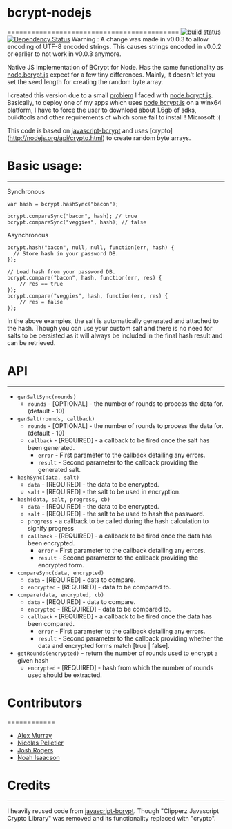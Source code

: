 # bcrypt-nodejs
===========================================
[![build status](https://secure.travis-ci.org/shaneGirish/bcrypt-nodejs)](http://travis-ci.org/shaneGirish/bcrypt-nodejs) [![Dependency Status](https://david-dm.org/shaneGirish/bcrypt-nodejs)](https://david-dm.org/shaneGirish/bcrypt-nodejs)
Warning : A change was made in v0.0.3 to allow encoding of UTF-8 encoded strings. This causes strings encoded in v0.0.2 or earlier to not work in v0.0.3 anymore.

Native JS implementation of BCrypt for Node.
Has the same functionality as [node.bcrypt.js] expect for a few tiny differences.
Mainly, it doesn't let you set the seed length for creating the random byte array.

I created this version due to a small [problem](https://github.com/ncb000gt/node.bcrypt.js/issues/102) I faced with [node.bcrypt.js].
Basically, to deploy one of my apps which uses [node.bcrypt.js] on a winx64 platform, I have to force the user to download about 1.6gb of sdks, buildtools and other requirements of which some fail to install ! Microsoft :(

This code is based on [javascript-bcrypt] and uses [crypto] (http://nodejs.org/api/crypto.html) to create random byte arrays.

# Basic usage:
-----------
Synchronous
```
var hash = bcrypt.hashSync("bacon");

bcrypt.compareSync("bacon", hash); // true
bcrypt.compareSync("veggies", hash); // false
```

Asynchronous
```
bcrypt.hash("bacon", null, null, function(err, hash) {
  // Store hash in your password DB.
});

// Load hash from your password DB.
bcrypt.compare("bacon", hash, function(err, res) {
    // res == true
});
bcrypt.compare("veggies", hash, function(err, res) {
    // res = false
});
```

In the above examples, the salt is automatically generated and attached to the hash.
Though you can use your custom salt and there is no need for salts to be persisted as it will always be included in the final hash result and can be retrieved.

# API
-------------------------
* `genSaltSync(rounds)`
  * `rounds` - [OPTIONAL] - the number of rounds to process the data for. (default - 10)
* `genSalt(rounds, callback)`
  * `rounds` - [OPTIONAL] - the number of rounds to process the data for. (default - 10)
  * `callback` - [REQUIRED] - a callback to be fired once the salt has been generated.
    * `error` - First parameter to the callback detailing any errors.
    * `result` - Second parameter to the callback providing the generated salt.
* `hashSync(data, salt)`
  * `data` - [REQUIRED] - the data to be encrypted.
  * `salt` - [REQUIRED] - the salt to be used in encryption.
* `hash(data, salt, progress, cb)`
  * `data` - [REQUIRED] - the data to be encrypted.
  * `salt` - [REQUIRED] - the salt to be used to hash the password.
  * `progress` - a callback to be called during the hash calculation to signify progress
  * `callback` - [REQUIRED] - a callback to be fired once the data has been encrypted.
    * `error` - First parameter to the callback detailing any errors.
    * `result` - Second parameter to the callback providing the encrypted form.
* `compareSync(data, encrypted)`
  * `data` - [REQUIRED] - data to compare.
  * `encrypted` - [REQUIRED] - data to be compared to.
* `compare(data, encrypted, cb)`
  * `data` - [REQUIRED] - data to compare.
  * `encrypted` - [REQUIRED] - data to be compared to.
  * `callback` - [REQUIRED] - a callback to be fired once the data has been compared.
    * `error` - First parameter to the callback detailing any errors.
    * `result` - Second parameter to the callback providing whether the data and encrypted forms match [true | false].
* `getRounds(encrypted)` - return the number of rounds used to encrypt a given hash
  * `encrypted` - [REQUIRED] - hash from which the number of rounds used should be extracted.

# Contributors
============

* [Alex Murray][alexmurray]
* [Nicolas Pelletier][NicolasPelletier]
* [Josh Rogers][geekymole]
* [Noah Isaacson][nisaacson]

# Credits
-------------------------
I heavily reused code from [javascript-bcrypt]. Though "Clipperz Javascript Crypto Library" was removed and its functionality replaced with "crypto".

[node.bcrypt.js]:https://github.com/ncb000gt/node.bcrypt.js.git
[javascript-bcrypt]:http://code.google.com/p/javascript-bcrypt/

[alexmurray]:https://github.com/alexmurray
[NicolasPelletier]:https://github.com/NicolasPelletier
[geekymole]:https://github.com/geekymole
[nisaacson]:https://github.com/nisaacson
